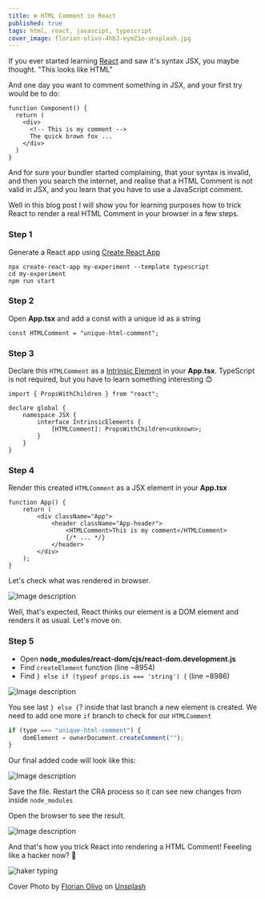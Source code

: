 ```yaml
---
title: ☢️ HTML Comment in React
published: true
tags: html, react, javascipt, typescript
cover_image: florian-olivo-4hbJ-eymZ1o-unsplash.jpg
---
```


If you ever started learning [React](https://reactjs.org/) and saw it's syntax JSX, you maybe thought. "This looks like HTML"

And one day you want to comment something in JSX, and your first try would be to do:

```tsx
function Component() {
  return (
    <div>
      <!-- This is my comment -->
      The quick brown fox ...
    </div>
  )
}
```

And for sure your bundler started complaining, that your syntax is invalid, and then you search the internet, and realise that a HTML Comment is not valid in JSX, and you learn that you have to use a JavaScript comment.

Well in this blog post I will show you for learning purposes how to trick React to render a real HTML Comment in your browser in a few steps.

### Step 1

Generate a React app using [Create React App](https://create-react-app.dev/)

```shell
npx create-react-app my-experiment --template typescript
cd my-experiment
npm run start
```

### Step 2

Open **App.tsx** and add a const with a unique id as a string

```tsx
const HTMLComment = "unique-html-comment";
```

### Step 3

Declare this `HTMLComment` as a [Intrinsic Element](https://www.typescriptlang.org/docs/handbook/jsx.html#intrinsic-elements) in your **App.tsx**. TypeScript is not required, but you have to learn something interesting 😊

```tsx
import { PropsWithChildren } from "react";

declare global {
	namespace JSX {
		interface IntrinsicElements {
			[HTMLComment]: PropsWithChildren<unknown>;
		}
	}
}
```

### Step 4

Render this created `HTMLComment` as a JSX element in your **App.tsx**

```tsx
function App() {
	return (
		<div className="App">
			<header className="App-header">
				<HTMLComment>This is my comment</HTMLComment>
				{/* ... */}
			</header>
		</div>
	);
}
```

Let's check what was rendered in browser.

![Image description](https://dev-to-uploads.s3.amazonaws.com/uploads/articles/k83okt5fwr1z8no2aaei.png)

Well, that's expected, React thinks our element is a DOM element and renders it as usual. Let's move on.

### Step 5

- Open **node_modules/react-dom/cjs/react-dom.development.js**
- Find `createElement` function (line ~8954)
- Find `} else if (typeof props.is === 'string') {` (line ~8986)

![Image description](https://dev-to-uploads.s3.amazonaws.com/uploads/articles/d9on1bxb4inltas3s4s2.png)

You see last `} else {`? inside that last branch a new element is created. We need to add one more `if` branch to check for our `HTMLComment`

```js
if (type === "unique-html-comment") {
	domElement = ownerDocument.createComment("");
}
```

Our final added code will look like this:

![Image description](https://dev-to-uploads.s3.amazonaws.com/uploads/articles/fdukpcjyyt7v0wjtlvst.png)

Save the file. Restart the CRA process so it can see new changes from inside `node_modules`

Open the browser to see the result.

![Image description](https://dev-to-uploads.s3.amazonaws.com/uploads/articles/l1lkwoo6npdwzndjru3r.png)

And that's how you trick React into rendering a HTML Comment!
Feeeling like a hacker now? 🤣

![haker typing](https://media.giphy.com/media/YQitE4YNQNahy/giphy.gif)

Cover Photo by <a href="https://unsplash.com/@florianolv?utm_source=unsplash&utm_medium=referral&utm_content=creditCopyText">Florian Olivo</a> on <a href="https://unsplash.com/s/photos/html?utm_source=unsplash&utm_medium=referral&utm_content=creditCopyText">Unsplash</a>
